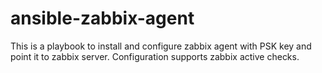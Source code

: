 # ansible-zabbix-agent

This is a playbook to install and configure zabbix agent with PSK key and point it to zabbix server.
Configuration supports zabbix active checks.

